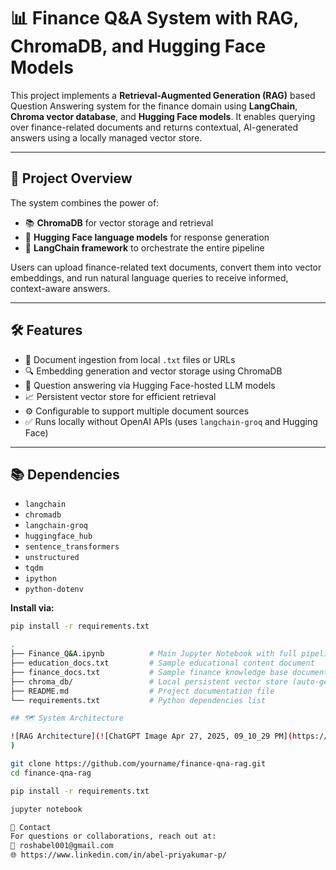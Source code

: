 # 📊 Finance Q&A System with RAG, ChromaDB, and Hugging Face Models

This project implements a **Retrieval-Augmented Generation (RAG)** based Question Answering system for the finance domain using **LangChain**, **Chroma vector database**, and **Hugging Face models**. It enables querying over finance-related documents and returns contextual, AI-generated answers using a locally managed vector store.

---

## 📌 Project Overview

The system combines the power of:
- 📚 **ChromaDB** for vector storage and retrieval
- 🤖 **Hugging Face language models** for response generation
- 🧱 **LangChain framework** to orchestrate the entire pipeline

Users can upload finance-related text documents, convert them into vector embeddings, and run natural language queries to receive informed, context-aware answers.

---

## 🛠️ Features

- 📄 Document ingestion from local `.txt` files or URLs
- 🔍 Embedding generation and vector storage using ChromaDB
- 💬 Question answering via Hugging Face-hosted LLM models
- 📈 Persistent vector store for efficient retrieval
- ⚙️ Configurable to support multiple document sources
- ✅ Runs locally without OpenAI APIs (uses `langchain-groq` and Hugging Face)

---

## 📚 Dependencies

- `langchain`
- `chromadb`
- `langchain-groq`
- `huggingface_hub`
- `sentence_transformers`
- `unstructured`
- `tqdm`
- `ipython`
- `python-dotenv`

**Install via:**
```bash
pip install -r requirements.txt

.
├── Finance_Q&A.ipynb          # Main Jupyter Notebook with full pipeline code
├── education_docs.txt         # Sample educational content document
├── finance_docs.txt           # Sample finance knowledge base document
├── chroma_db/                 # Local persistent vector store (auto-generated)
├── README.md                  # Project documentation file
└── requirements.txt           # Python dependencies list

## 🗺️ System Architecture

![RAG Architecture](![ChatGPT Image Apr 27, 2025, 09_10_29 PM](https://github.com/user-attachments/assets/578e61b5-291d-4c7b-83a8-e3b2e35e91f7)
)

git clone https://github.com/yourname/finance-qna-rag.git
cd finance-qna-rag

pip install -r requirements.txt

jupyter notebook

🤝 Contact
For questions or collaborations, reach out at:
📧 roshabel001@gmail.com
🌐 https://www.linkedin.com/in/abel-priyakumar-p/
